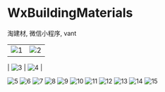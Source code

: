 # WxBuildingMaterials
淘建材, 微信小程序, vant

|     |   |
|  ----  | ----  |
| ![1](https://user-images.githubusercontent.com/20126997/185074688-45723fcc-d8ec-4ade-8ac8-7bd097037e36.png)  | ![2](https://user-images.githubusercontent.com/20126997/185074693-2cf4cc45-de7f-474e-8106-95de2dfc6afb.png) |

| ![3](https://user-images.githubusercontent.com/20126997/185074696-9e0e8711-32f9-4487-ac05-15c655f1aed6.png)  | ![4](https://user-images.githubusercontent.com/20126997/185074700-ffef25b2-658d-4aae-9472-e43fad4dc9df.png) |




![5](https://user-images.githubusercontent.com/20126997/185074705-c58c6fe8-4308-48c2-94e7-b74496109b48.png)
![6](https://user-images.githubusercontent.com/20126997/185074710-afad22c0-ef85-4686-8179-332f891e7261.png)
![7](https://user-images.githubusercontent.com/20126997/185074641-c95b6942-8cad-4531-8e97-916c5fdb93ab.png)
![8](https://user-images.githubusercontent.com/20126997/185074656-26c72b0e-760c-4ea8-ae8a-4986d6d764f3.png)
![9](https://user-images.githubusercontent.com/20126997/185074660-01453882-9f17-48bd-a636-02425a797fae.png)
![10](https://user-images.githubusercontent.com/20126997/185074663-63d1e17b-7fce-49e5-9490-c8dae7de4eeb.png)
![11](https://user-images.githubusercontent.com/20126997/185074667-19aaebfa-ff38-41b1-8763-11fabadf653d.png)
![12](https://user-images.githubusercontent.com/20126997/185074676-72cb8894-914d-41ec-933c-403faf5a06eb.png)
![13](https://user-images.githubusercontent.com/20126997/185074679-d8aac938-e383-4ce6-bf49-e7cccf522514.png)
![14](https://user-images.githubusercontent.com/20126997/185074682-772f8aae-624e-4be3-9bb7-7fc43ef2c28f.png)
![15](https://user-images.githubusercontent.com/20126997/185074685-b6ab5da3-0936-4d61-9d36-6c7cbae45da9.png)
